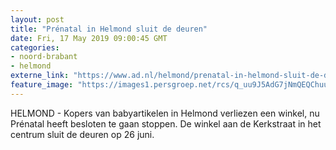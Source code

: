 ```yaml
---
layout: post
title: "Prénatal in Helmond sluit de deuren"
date: Fri, 17 May 2019 09:00:45 GMT
categories: 
- noord-brabant 
- helmond 
externe_link: "https://www.ad.nl/helmond/prenatal-in-helmond-sluit-de-deuren~acb0fc94e/"
feature_image: "https://images1.persgroep.net/rcs/q_uu9J5AdG7jNmQEQChuuZjUuMU/diocontent/118391259/_fitwidth/400/?appId=21791a8992982cd8da851550a453bd7f&quality=0.7"
---
```


HELMOND - Kopers van babyartikelen in Helmond verliezen een winkel, nu Prénatal heeft besloten te gaan stoppen. De winkel aan de Kerkstraat in het centrum sluit de deuren op 26 juni.
